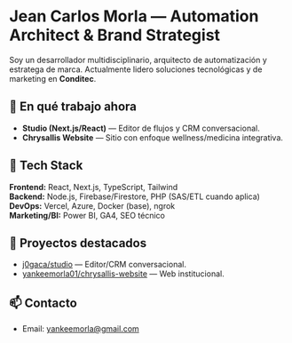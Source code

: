 # Jean Carlos Morla — Automation Architect & Brand Strategist

Soy un desarrollador multidisciplinario, arquitecto de automatización y estratega de marca. Actualmente lidero soluciones tecnológicas y de marketing en **Conditec**.

## 🚀 En qué trabajo ahora
- **Studio (Next.js/React)** — Editor de flujos y CRM conversacional.
- **Chrysallis Website** — Sitio con enfoque wellness/medicina integrativa.

## 🧰 Tech Stack
**Frontend:** React, Next.js, TypeScript, Tailwind  
**Backend:** Node.js, Firebase/Firestore, PHP (SAS/ETL cuando aplica)  
**DevOps:** Vercel, Azure, Docker (base), ngrok  
**Marketing/BI:** Power BI, GA4, SEO técnico

## 📌 Proyectos destacados
- [j0gaca/studio](https://github.com/j0gaca/studio) — Editor/CRM conversacional.  
- [yankeemorla01/chrysallis-website](https://github.com/yankeemorla01/chrysallis-website) — Web institucional.


## 📫 Contacto
- Email: yankeemorla@gmail.com  
